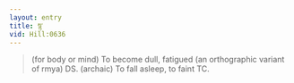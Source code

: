 ```yaml
---
layout: entry
title: སྙ་
vid: Hill:0636
---
```

> (for body or mind) To become dull, fatigued (an orthographic variant of rmya) DS\. (archaic) To fall asleep, to faint TC\.


